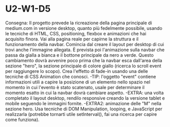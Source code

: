 # U2-W1-D5
Consegna:
Il progetto prevede la ricreazione della pagina principale di medium.com in versione desktop, quanto più fedelmente possibile, usando le tecniche di HTML, CSS, positioning, flexbox e animazioni che hai acquisito finora.
Vai alla pagina reale per capirne la struttura e il funzionamento della navbar. Comincia dal creare il layout per desktop di cui trovi anche l'immagine allegata.
È prevista poi l'animazione sulla navbar che passa da gialla a bianca e il bottone principale da nero a verde.
Questo cambiamento dovrà avvenire poco prima che la navbar esca dall'area della sezione "hero", la sezione principale di colore giallo (ricerca lo scroll event per raggiungere lo scopo).
Crea l'effetto di fade-in usando una delle tecniche di CSS Animation che conosci.
-TIP: l'oggetto "event" contiene informazioni utili a capire la posizione di un elemento nello spazio nel momento in cui l'evento è stato scatenato, usale per determinare il momento esatto in cui la navbar dovrà cambiare aspetto.
-EXTRA: una volta completato il layout desktop, rendilo responsive creando la versione tablet e mobile seguendo le immagini fornite.
-EXTRA2: animazione delle "M" nella sezione hero. Usa tecniche di DOM Manipulation, looping, e JavaScript per realizzarla (potrebbe tornarti utile setInterval(), fai una ricerca per capire come funziona).
